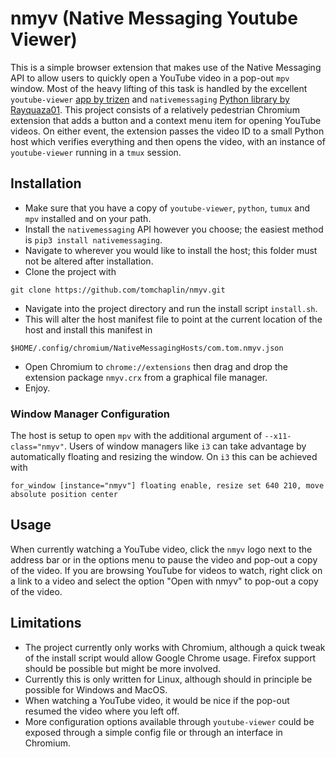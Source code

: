 # nmyv (Native Messaging Youtube Viewer)
This is a simple browser extension that makes use of the Native Messaging API to allow users to quickly open a YouTube video in a pop-out `mpv` window.
Most of the heavy lifting of this task is handled by the excellent `youtube-viewer` [app by trizen](https://github.com/trizen/youtube-viewer) and `nativemessaging` [Python library by Rayquaza01](https://github.com/Rayquaza01/nativemessaging).
This project consists of a relatively pedestrian Chromium extension that adds a button and a context menu item for opening YouTube videos.
On either event, the extension passes the video ID to a small Python host which verifies everything and then opens the video, with an instance of `youtube-viewer` running in a `tmux` session.

## Installation

* Make sure that you have a copy of `youtube-viewer`, `python`, `tumux` and `mpv` installed and on your path.
* Install the `nativemessaging` API however you choose; the easiest method is `pip3 install nativemessaging`.
* Navigate to wherever you would like to install the host; this folder must not be altered after installation.
* Clone the project with
```
git clone https://github.com/tomchaplin/nmyv.git
```
* Navigate into the project directory and run the install script `install.sh`.
* This will alter the host manifest file to point at the current location of the host and install this manifest in
```
$HOME/.config/chromium/NativeMessagingHosts/com.tom.nmyv.json
```
* Open Chromium to `chrome://extensions` then drag and drop the extension package `nmyv.crx` from a graphical file manager.
* Enjoy.

### Window Manager Configuration

The host is setup to open `mpv` with the additional argument of `--x11-class="nmyv"`.
Users of window managers like `i3` can take advantage by automatically floating and resizing the window.
On `i3` this can be achieved with
```
for_window [instance="nmyv"] floating enable, resize set 640 210, move absolute position center
```

## Usage

When currently watching a YouTube video, click the `nmyv` logo next to the address bar or in the options menu to pause the video and pop-out a copy of the video.
If you are browsing YouTube for videos to watch, right click on a link to a video and select the option "Open with nmyv" to pop-out a copy of the video.

## Limitations

* The project currently only works with Chromium, although a quick tweak of the install script would allow Google Chrome usage.
Firefox support should be possible but might be more involved.
* Currently this is only written for Linux, although should in principle be possible for Windows and MacOS.
* When watching a YouTube video, it would be nice if the pop-out resumed the video where you left off.
* More configuration options available through `youtube-viewer` could be exposed through a simple config file or through an interface in Chromium.

